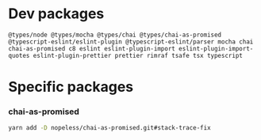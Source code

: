 # Dev packages

```
@types/node @types/mocha @types/chai @types/chai-as-promised @typescript-eslint/eslint-plugin @typescript-eslint/parser mocha chai chai-as-promised c8 eslint eslint-plugin-import eslint-plugin-import-quotes eslint-plugin-prettier prettier rimraf tsafe tsx typescript
```

# Specific packages

### chai-as-promised

```sh
yarn add -D nopeless/chai-as-promised.git#stack-trace-fix
```
